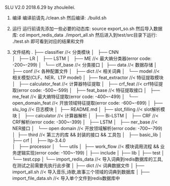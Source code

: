 SLU V2.0
    2018.6.29 by zhouleilei.

1. 编译
    编译前请先./clean.sh
    然后编译: ./build.sh

2. 运行
    运行前请先添加一些必要的动态库:
        source export_so.sh
    然后导入数据库:
        cd import_redis_data
        ./import_all.sh
    然后进入到test/src目录下运行:
        ./test.sh
    即可看到对应的结果和文件

3. 文件结构
    .
    ├── classifier          //< 分类模块
    │   ├── CNN             
    │   ├── LR
    │   ├── LSTM
    │   ├── ME                  //< 最大熵分类器(error code: -200~-299)
    │   └── clf_base            //< 分类接口
    │ 
    ├── data                //< 数据存储
    │   ├── conf                //< 各种配置文件
    │   ├── dict                //< 相关词典
    │   └── model               //< 相关模型(CLF、NER、LTP model)
    │ 
    ├── feat_extractor      //< 特征提取模块
    │   ├── calculator_feat     //< 计算器特征提取
    │   ├── crf_feat            //< crf特征提取(error code: -500~-599)
    │   ├── feat_base           //< 特征提取接口
    │   ├── me_feat             //< 最大熵特征提取(error code: -400~-499)
    │   └── open_domain_feat    //< 开放领域特征提取(error code: -600~-699)
    │ 
    ├── slu_log             //< 日志模块
    │ 
    ├── README.md
    │ 
    ├── slot_filling        //< slot解析模块
    │   ├── calculator          //< 计算器解析
    │   ├── Bi-LSTM
    │   ├── CRF                 //< CRF解析(error code: -300~-399)
    │   ├── LSTM
    │   ├── ner_base            //< NER接口
    │   └── open domain         //< 开放领域解析(error code: -700~-799)
    │ 
    ├── third               //< 第三方的库 && 封装的接口 && 工具包
    │   ├── basic_lib
    │   ├── crf
    │   ├── ltp-3.4.0       
    │   ├── processor
    │   └── utils
    │ 
    ├── work_flow           //< 模块调用流程 && 业务逻辑实现(error code: -100~-199)
    │    ├── include
    │    ├── lib
    │    ├── test
    │    └── test.cpp
    │
    └── import_redis_data   //< 导入词典到redis数据库的工具,在测试之前需要先执行此步骤
    │    ├── dict           //< 词典数据文件
    │    ├── import_all.sh  //< 导入音乐,诗歌,故事三个领域的词典到数据库
    │    ├── import_file_data.sh    //< 导入单个文件到redis数据库中
